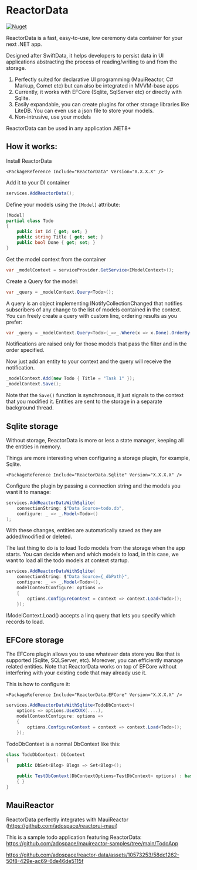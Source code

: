 # ReactorData

[![Nuget](https://img.shields.io/nuget/v/ReactorData)]([https://www.nuget.org/packages/Reactor.Maui](https://www.nuget.org/packages/ReactorData)) 

ReactorData is a fast, easy-to-use, low ceremony data container for your next .NET app.

Designed after SwiftData, it helps developers to persist data in UI applications abstracting the process of reading/writing to and from the storage.

1) Perfectly suited for declarative UI programming (MauiReactor, C# Markup, Comet etc) but can also be integrated in MVVM-base apps
2) Currently, it works with EFCore (Sqlite, SqlServer etc) or directly with Sqlite.
3) Easily expandable, you can create plugins for other storage libraries like LiteDB. You can even use a json file to store your models.
4) Non-intrusive, use your models

ReactorData can be used in any application .NET8+

## How it works:

Install ReactorData

```
<PackageReference Include="ReactorData" Version="X.X.X.X" />
```

Add it to your DI container

```csharp
services.AddReactorData();
```

Define your models using the `[Model]` attribute:

```csharp
[Model]
partial class Todo
{
    public int Id { get; set; }
    public string Title { get; set; }
    public bool Done { get; set; }
}
```

Get the model context from the container 

```csharp
var _modelContext = serviceProvider.GetService<IModelContext>();
```

Create a Query for the model:

```csharp
var _query = _modelContext.Query<Todo>();
```

A query is an object implementing INotifyCollectionChanged that notifies subscribers of any change to the list of models contained in the context.
You can freely create a query with custom linq, ordering results as you prefer:

```csharp
var _query = _modelContext.Query<Todo>(_=>_.Where(x => x.Done).OrderBy(x => x.Title));
```
Notifications are raised only for those models that pass the filter and in the order specified.

Now just add an entity to your context and the query will receive the notification.

```csharp
_modelContext.Add(new Todo { Title = "Task 1" });
_modelContext.Save();
```

Note that the `Save()` function is synchronous, it just signals to the context that you modified it. Entities are sent to the storage in a separate background thread.

## Sqlite storage

Without storage, ReactorData is more or less a state manager, keeping all the entities in memory.

Things are more interesting when configuring a storage plugin, for example, Sqlite.

```
<PackageReference Include="ReactorData.Sqlite" Version="X.X.X.X" />
```
Configure the plugin by passing a connection string and the models you want it to manage:

```csharp
services.AddReactorDataWithSqlite(
    connectionString: $"Data Source=todo.db",
    configure: _ => _.Model<Todo>()
);
```

With these changes, entities are automatically saved as they are added/modified or deleted.

The last thing to do is to load Todo models from the storage when the app starts. 
You can decide when and which models to load, in this case, we want to load all the todo models at context startup.

```csharp
services.AddReactorDataWithSqlite(
    connectionString: $"Data Source={_dbPath}",
    configure: _ => _.Model<Todo>(),
    modelContextConfigure: options =>
    {
        options.ConfigureContext = context => context.Load<Todo>();
    });
```

IModelContext.Load<T>() accepts a linq query that lets you specify which records to load.


## EFCore storage

The EFCore plugin allows you to use whatever data store you like that is supported (Sqlite, SQLServer, etc). Moreover, you can efficiently manage related entities.
Note that ReactorData works on top of EFCore without interfering with your existing code that may already use it.

This is how to configure it:
```
<PackageReference Include="ReactorData.EFCore" Version="X.X.X.X" />
```

```csharp
services.AddReactorDataWithSqlite<TodoDbContext>(
    options => options.UseXXXX(....),
    modelContextConfigure: options =>
    {
        options.ConfigureContext = context => context.Load<Todo>();
    });
```

TodoDbContext is a normal DbContext like this:

```csharp
class TodoDbContext: DbContext
{
    public DbSet<Blog> Blogs => Set<Blog>();

    public TestDbContext(DbContextOptions<TestDbContext> options) : base(options)
    { }
}
```

## MauiReactor

ReactorData perfectly integrates with MauiReactor (https://github.com/adospace/reactorui-maui)

This is a sample todo application featuring ReactorData:
https://github.com/adospace/mauireactor-samples/tree/main/TodoApp



https://github.com/adospace/reactor-data/assets/10573253/58dc1262-50f8-429e-ac69-6de46de5115f







